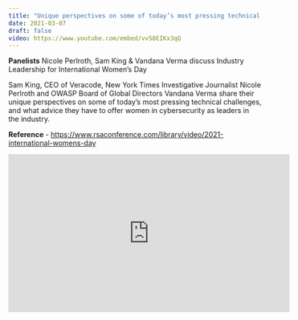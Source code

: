 ```yaml
---
title: "Unique perspectives on some of today’s most pressing technical challenges"
date: 2021-03-07
draft: false
video: https://www.youtube.com/embed/vv58EIKx3qQ
---
```

 
**Panelists**
Nicole Perlroth, Sam King & Vandana Verma discuss Industry Leadership for International Women’s Day

Sam King, CEO of Veracode, New York Times Investigative Journalist Nicole Perlroth and OWASP Board of Global Directors Vandana Verma share their unique perspectives on some of today’s most pressing technical challenges, and what advice they have to offer women in cybersecurity as leaders in the industry.   


**Reference** - https://www.rsaconference.com/library/video/2021-international-womens-day


<iframe width="560" height="315" src="https://www.youtube.com/embed/vv58EIKx3qQ?si=9EfUFgRuMXgP5Kag" title="YouTube video player" frameborder="0" allow="accelerometer; autoplay; clipboard-write; encrypted-media; gyroscope; picture-in-picture; web-share" referrerpolicy="strict-origin-when-cross-origin" allowfullscreen></iframe>




